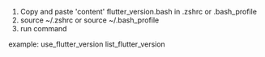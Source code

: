 1. Copy and paste 'content' flutter_version.bash in .zshrc or .bash_profile
2. source ~/.zshrc or source ~/.bash_profile
3. run command

example:
use_flutter_version <version>
list_flutter_version
